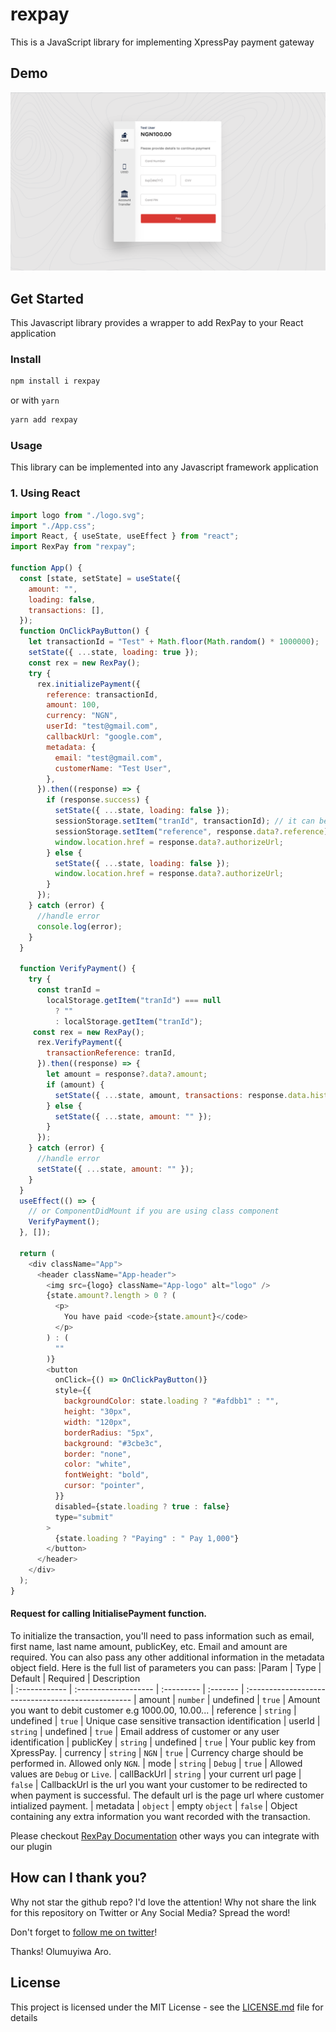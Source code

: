 # rexpay

This is a JavaScript library for implementing XpressPay payment gateway

## Demo

![Demo](rexpay.png?raw=true "Demo Image")

## Get Started

This Javascript library provides a wrapper to add RexPay to your React application


### Install

```sh
npm install i rexpay
```

or with `yarn`

```sh
yarn add rexpay
```

### Usage

This library can be implemented into any Javascript framework application


### 1. Using React

```javascript
import logo from "./logo.svg";
import "./App.css";
import React, { useState, useEffect } from "react";
import RexPay from "rexpay";

function App() {
  const [state, setState] = useState({
    amount: "",
    loading: false,
    transactions: [],
  });
  function OnClickPayButton() {
    let transactionId = "Test" + Math.floor(Math.random() * 1000000);
    setState({ ...state, loading: true });
    const rex = new RexPay();
    try {
      rex.initializePayment({
        reference: transactionId,
        amount: 100,
        currency: "NGN",
        userId: "test@gmail.com",
        callbackUrl: "google.com",
        metadata: {
          email: "test@gmail.com",
          customerName: "Test User",
        },
      }).then((response) => {
        if (response.success) {
          setState({ ...state, loading: false });
          sessionStorage.setItem("tranId", transactionId); // it can be saved to Database.
          sessionStorage.setItem("reference", response.data?.reference); // it can be saved to Database
          window.location.href = response.data?.authorizeUrl;
        } else {
          setState({ ...state, loading: false });
          window.location.href = response.data?.authorizeUrl;
        }
      });
    } catch (error) {
      //handle error
      console.log(error);
    }
  }

  function VerifyPayment() {
    try {
      const tranId =
        localStorage.getItem("tranId") === null
          ? ""
          : localStorage.getItem("tranId");
     const rex = new RexPay();
      rex.VerifyPayment({
        transactionReference: tranId,
      }).then((response) => {
        let amount = response?.data?.amount;
        if (amount) {
          setState({ ...state, amount, transactions: response.data.history });
        } else {
          setState({ ...state, amount: "" });
        }
      });
    } catch (error) {
      //handle error
      setState({ ...state, amount: "" });
    }
  }
  useEffect(() => {
    // or ComponentDidMount if you are using class component
    VerifyPayment();
  }, []);

  return (
    <div className="App">
      <header className="App-header">
        <img src={logo} className="App-logo" alt="logo" />
        {state.amount?.length > 0 ? (
          <p>
            You have paid <code>{state.amount}</code>
          </p>
        ) : (
          ""
        )}
        <button
          onClick={() => OnClickPayButton()}
          style={{
            backgroundColor: state.loading ? "#afdbb1" : "",
            height: "30px",
            width: "120px",
            borderRadius: "5px",
            background: "#3cbe3c",
            border: "none",
            color: "white",
            fontWeight: "bold",
            cursor: "pointer",
          }}
          disabled={state.loading ? true : false}
          type="submit"
        >
          {state.loading ? "Paying" : " Pay 1,000"}
        </button>
      </header>
    </div>
  );
}


```
  #### Request for calling InitialisePayment function.

To initialize the transaction, you'll need to pass information such as email, first name, last name amount, publicKey, etc. Email and amount are required. You can also pass any other additional information in the metadata object field. Here is the full list of parameters you can pass:
|Param       | Type                 | Default    | Required | Description                      
| :------------ | :------------------- | :--------- | :------- | :-------------------------------------------------
| amount	| `number`			   | undefined      | `true`  | Amount you want to debit customer e.g 1000.00, 10.00...
| reference      | `string`             | undefined   | `true`  | Unique case sensitive transaction identification
| userId | `string`             | undefined       | `true`  | Email address of customer or any user identification
| publicKey       | `string`        | undefined | `true`  | Your public key from XpressPay.
| currency      | `string`  |  `NGN`    | `true`   | Currency charge should be performed in. Allowed only `NGN`.
| mode      | `string`  |  `Debug`    | `true`   | Allowed values are `Debug` or `Live`.
| callBackUrl      | `string`  |  your current url page    | `false`   | CallbackUrl is the url you want your customer to be redirected to when payment is successful. The default url is the page url where customer intialized payment.
| metadata      | `object`  |  empty `object`    | `false`   | Object containing any extra information you want recorded with the transaction.

Please checkout [RexPay Documentation](https://github.com) other ways you can integrate with our plugin

## How can I thank you?

Why not star the github repo? I'd love the attention! Why not share the link for this repository on Twitter or Any Social Media? Spread the word!

Don't forget to [follow me on twitter](https://twitter.com/muyiTechBadtGuy)!

Thanks!
Olumuyiwa Aro.

## License

This project is licensed under the MIT License - see the [LICENSE.md](LICENSE.md) file for details
